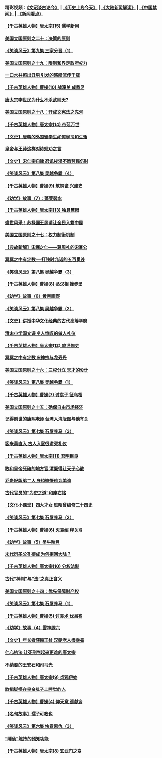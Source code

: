 #### 精彩视频：[《文昭谈古论今》](http://45.76.195.252/wenzhao) | [《历史上的今天》](http://45.76.195.252/today-in-history) | [《大陆新闻解读》](http://45.76.195.252/ntdtv-comedy) | [《中国禁闻》](http://45.76.195.252/ntdtv-news) | [《新闻看点》](http://45.76.195.252/news-insight) 

 #### [【千古英雄人物】唐太宗(15) 儒学新用](../pages/nsc975/n8046225.md?t=02121233) 

#### [美国立国原则之二十：决策的原则](../pages/nsc975/n11034691.md?t=02121233) 

#### [《笑谈风云》第九集 三家分晋（1）](../pages/nsc975/n11028591.md?t=02121233) 

#### [美国立国原则之十九：限制和界定政府权力](../pages/nsc975/n11023895.md?t=02121233) 

#### [一口水井照出丑男 引发的感叹流传千载](../pages/nsc975/n11004598.md?t=02121233) 

#### [【千古英雄人物】曹操(10) 战潼关 成鼎足](../pages/nsc975/n7779963.md?t=02121233) 

#### [唐太宗李世民为什么不杀武则天?](../pages/nsc975/n11034040.md?t=02121233) 

#### [美国立国原则之十八：开成文宪法之先河](../pages/nsc975/n11008526.md?t=02121233) 

#### [【千古英雄人物】唐太宗(14) 帝范万世](../pages/nsc975/n8034234.md?t=02121233) 

#### [【文史】唐朝的外国留学生如何学习和生活](../pages/nsc975/n11010825.md?t=02121233) 

#### [皇帝与王孙这样对待规劝之言](../pages/nsc975/n10994666.md?t=02121233) 

#### [【文史】宋仁宗自律 忍饥挨渴不愿劳民伤财](../pages/nsc975/n10997349.md?t=02121233) 

#### [《笑谈风云》第八集 吴越争霸（4）](../pages/nsc975/n11010924.md?t=02121233) 

#### [【千古英雄人物】曹操(9) 筑铜雀 兴建安](../pages/nsc975/n7662497.md?t=02121233) 

#### [《幼学》故事（7）：蓬莱弱水](../pages/nsc975/n10990547.md?t=02121233) 

#### [【千古英雄人物】唐太宗(13) 独具慧眼](../pages/nsc975/n8034179.md?t=02121233) 

#### [盛世风采！苏禄国王恳请让全民入籍中国](../pages/nsc975/n10992284.md?t=02121233) 

#### [美国立国原则之十七：权力制衡机制](../pages/nsc975/n11002624.md?t=02121233) 

#### [【典故新解】宋襄之仁——尊周礼的宋襄公](../pages/nsc975/n11018653.md?t=02121233) 

#### [冥冥之中有定数──打铁时允诺的五百贯钱](../pages/nsc975/n334213.md?t=02121233) 

#### [《笑谈风云》第八集 吴越争霸（3）](../pages/nsc975/n11010889.md?t=02121233) 

#### [【千古英雄人物】曹操(8) 丞汉相 挫赤壁](../pages/nsc975/n7662490.md?t=02121233) 

#### [《幼学》故事（6）黄帝画野](../pages/nsc975/n10990546.md?t=02121233) 

#### [《笑谈风云》第八集 吴越争霸（2）](../pages/nsc975/n10996834.md?t=02121233) 

#### [【文史】讲授中华文化经典的古代高等学府](../pages/nsc975/n11003895.md?t=02121233) 

#### [清末小学国文课 令人惊叹的做人礼仪](../pages/nsc975/n10980226.md?t=02121233) 

#### [【千古英雄人物】唐太宗(12) 盛世修史](../pages/nsc975/n8034115.md?t=02121233) 

#### [冥冥之中有定数 宋神宗与龙寿丹](../pages/nsc975/n11008770.md?t=02121233) 

#### [美国立国原则之十六：三权分立 天才的设计](../pages/nsc975/n10991293.md?t=02121233) 

#### [《笑谈风云》第八集 吴越争霸（1）](../pages/nsc975/n10987751.md?t=02121233) 

#### [【千古英雄人物】曹操(7) 讨袁子 征乌桓](../pages/nsc975/n7662459.md?t=02121233) 

#### [美国立国原则之十五：确保自由市场经济](../pages/nsc975/n10957715.md?t=02121233) 

#### [记得前世的康熙老师 台湾入清版图与他有关](../pages/nsc975/n11004761.md?t=02121233) 

#### [《笑谈风云》第七集 石屋养马（3）](../pages/nsc975/n10964155.md?t=02121233) 

#### [客来莫直入 古人入室很讲究礼仪](../pages/nsc975/n11002636.md?t=02121233) 

#### [【千古英雄人物】唐太宗(11) 君明臣良](../pages/nsc975/n8030388.md?t=02121233) 

#### [敢和皇帝死磕的地方官 清廉得让天子心酸](../pages/nsc975/n10999336.md?t=02121233) 

#### [乔贵妃姐弟二人 守约慷慨传为美谈](../pages/nsc975/n10842491.md?t=02121233) 

#### [古代官员的“为吏之道”和座右铭](../pages/nsc975/n10989890.md?t=02121233) 

#### [【文化小课堂】四大才女 班昭曾编修二十四史](../pages/nsc975/n10996143.md?t=02121233) 

#### [《笑谈风云》第七集 石屋养马（2）](../pages/nsc975/n10964109.md?t=02121233) 

#### [【千古英雄人物】曹操(6) 灭袁绍 释关羽](../pages/nsc975/n7662436.md?t=02121233) 

#### [《幼学》故事（5）吴牛喘月](../pages/nsc975/n10806013.md?t=02121233) 

#### [末代衍圣公孔德成 为何拒回大陆？](../pages/nsc975/n10992548.md?t=02121233) 

#### [【千古英雄人物】唐太宗(10) 分权法制](../pages/nsc975/n8025970.md?t=02121233) 

#### [古代“神判”与“法”之真正含义](../pages/nsc975/n10982291.md?t=02121233) 

#### [美国立国原则之十四：优先保障财产权](../pages/nsc975/n10954086.md?t=02121233) 

#### [《笑谈风云》第七集 石屋养马（1）](../pages/nsc975/n10964072.md?t=02121233) 

#### [【千古英雄人物】曹操(5) 讨袁术 伐吕布](../pages/nsc975/n7637126.md?t=02121233) 

#### [《幼学》故事（4）雪神滕六](../pages/nsc975/n10806012.md?t=02121233) 

#### [【文史】年长者获赐王杖 汉朝老人很幸福](../pages/nsc975/n10980263.md?t=02121233) 

#### [仁心执法 让死刑判起来更难的唐太宗](../pages/nsc975/n10979954.md?t=02121233) 

#### [不纳妾的王安石和司马光](../pages/nsc975/n2647438.md?t=02121233) 

#### [【千古英雄人物】唐太宗(9) 贞观伊始](../pages/nsc975/n8022938.md?t=02121233) 

#### [敢把脚搭在皇帝肚子上睡觉的人](../pages/nsc975/n10975530.md?t=02121233) 

#### [【千古英雄人物】曹操(4) 仰天意 迎献帝](../pages/nsc975/n7637003.md?t=02121233) 

#### [【名句故事】孺子可教也](../pages/nsc975/n10371944.md?t=02121233) 

#### [《笑谈风云》第六集 快意恩仇（3）](../pages/nsc975/n10953824.md?t=02121233) 

#### [“睡仙”陈抟的预知功能](../pages/nsc975/n10955272.md?t=02121233) 

#### [【千古英雄人物】唐太宗(8) 玄武门之变](../pages/nsc975/n7979461.md?t=02121233) 

